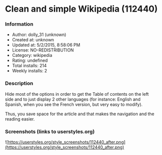 # Clean and simple Wikipedia (112440)

### Information
- Author: dolly_31 (unknown)
- Created at: unknown
- Updated at: 5/2/2015, 8:58:06 PM
- License: NO-REDISTRIBUTION
- Category: wikipedia
- Rating: undefined
- Total installs: 214
- Weekly installs: 2


### Description
Hide most of the options in order to get the Table of contents on the left side and to just display 2 other languages (for instance: English and Spanish, when you see the French version, but very easy to modify).

Thus, you save space for the article and that makes the navigation and the reading easier.


### Screenshots (links to userstyles.org)
![https://userstyles.org/style_screenshots/112440_after.png](https://userstyles.org/style_screenshots/112440_after.png)


